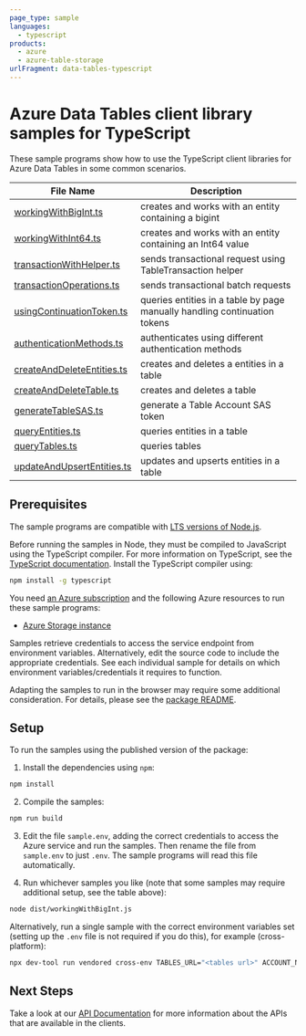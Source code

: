 ```yaml
---
page_type: sample
languages:
  - typescript
products:
  - azure
  - azure-table-storage
urlFragment: data-tables-typescript
---
```


# Azure Data Tables client library samples for TypeScript

These sample programs show how to use the TypeScript client libraries for Azure Data Tables in some common scenarios.

| **File Name**                                         | **Description**                                                           |
| ----------------------------------------------------- | ------------------------------------------------------------------------- |
| [workingWithBigInt.ts][workingwithbigint]             | creates and works with an entity containing a bigint                      |
| [workingWithInt64.ts][workingwithint64]               | creates and works with an entity containing an Int64 value                |
| [transactionWithHelper.ts][transactionwithhelper]     | sends transactional request using TableTransaction helper                 |
| [transactionOperations.ts][transactionoperations]     | sends transactional batch requests                                        |
| [usingContinuationToken.ts][usingcontinuationtoken]   | queries entities in a table by page manually handling continuation tokens |
| [authenticationMethods.ts][authenticationmethods]     | authenticates using different authentication methods                      |
| [createAndDeleteEntities.ts][createanddeleteentities] | creates and deletes a entities in a table                                 |
| [createAndDeleteTable.ts][createanddeletetable]       | creates and deletes a table                                               |
| [generateTableSAS.ts][generatetablesas]               | generate a Table Account SAS token                                        |
| [queryEntities.ts][queryentities]                     | queries entities in a table                                               |
| [queryTables.ts][querytables]                         | queries tables                                                            |
| [updateAndUpsertEntities.ts][updateandupsertentities] | updates and upserts entities in a table                                   |

## Prerequisites

The sample programs are compatible with [LTS versions of Node.js](https://github.com/nodejs/release#release-schedule).

Before running the samples in Node, they must be compiled to JavaScript using the TypeScript compiler. For more information on TypeScript, see the [TypeScript documentation][typescript]. Install the TypeScript compiler using:

```bash
npm install -g typescript
```

You need [an Azure subscription][freesub] and the following Azure resources to run these sample programs:

- [Azure Storage instance][createinstance_azurestorageinstance]

Samples retrieve credentials to access the service endpoint from environment variables. Alternatively, edit the source code to include the appropriate credentials. See each individual sample for details on which environment variables/credentials it requires to function.

Adapting the samples to run in the browser may require some additional consideration. For details, please see the [package README][package].

## Setup

To run the samples using the published version of the package:

1. Install the dependencies using `npm`:

```bash
npm install
```

2. Compile the samples:

```bash
npm run build
```

3. Edit the file `sample.env`, adding the correct credentials to access the Azure service and run the samples. Then rename the file from `sample.env` to just `.env`. The sample programs will read this file automatically.

4. Run whichever samples you like (note that some samples may require additional setup, see the table above):

```bash
node dist/workingWithBigInt.js
```

Alternatively, run a single sample with the correct environment variables set (setting up the `.env` file is not required if you do this), for example (cross-platform):

```bash
npx dev-tool run vendored cross-env TABLES_URL="<tables url>" ACCOUNT_NAME="<account name>" ACCOUNT_KEY="<account key>" node dist/workingWithBigInt.js
```

## Next Steps

Take a look at our [API Documentation][apiref] for more information about the APIs that are available in the clients.

[workingwithbigint]: https://github.com/Azure/azure-sdk-for-js/blob/main/sdk/tables/data-tables/samples/v13/typescript/src/workingWithBigInt.ts
[workingwithint64]: https://github.com/Azure/azure-sdk-for-js/blob/main/sdk/tables/data-tables/samples/v13/typescript/src/workingWithInt64.ts
[transactionwithhelper]: https://github.com/Azure/azure-sdk-for-js/blob/main/sdk/tables/data-tables/samples/v13/typescript/src/transactionWithHelper.ts
[transactionoperations]: https://github.com/Azure/azure-sdk-for-js/blob/main/sdk/tables/data-tables/samples/v13/typescript/src/transactionOperations.ts
[usingcontinuationtoken]: https://github.com/Azure/azure-sdk-for-js/blob/main/sdk/tables/data-tables/samples/v13/typescript/src/usingContinuationToken.ts
[authenticationmethods]: https://github.com/Azure/azure-sdk-for-js/blob/main/sdk/tables/data-tables/samples/v13/typescript/src/authenticationMethods.ts
[createanddeleteentities]: https://github.com/Azure/azure-sdk-for-js/blob/main/sdk/tables/data-tables/samples/v13/typescript/src/createAndDeleteEntities.ts
[createanddeletetable]: https://github.com/Azure/azure-sdk-for-js/blob/main/sdk/tables/data-tables/samples/v13/typescript/src/createAndDeleteTable.ts
[generatetablesas]: https://github.com/Azure/azure-sdk-for-js/blob/main/sdk/tables/data-tables/samples/v13/typescript/src/generateTableSAS.ts
[queryentities]: https://github.com/Azure/azure-sdk-for-js/blob/main/sdk/tables/data-tables/samples/v13/typescript/src/queryEntities.ts
[querytables]: https://github.com/Azure/azure-sdk-for-js/blob/main/sdk/tables/data-tables/samples/v13/typescript/src/queryTables.ts
[updateandupsertentities]: https://github.com/Azure/azure-sdk-for-js/blob/main/sdk/tables/data-tables/samples/v13/typescript/src/updateAndUpsertEntities.ts
[apiref]: https://docs.microsoft.com/javascript/api/@azure/data-tables
[freesub]: https://azure.microsoft.com/free/
[createinstance_azurestorageinstance]: https://docs.microsoft.com/azure/storage/tables/table-storage-quickstart-portal
[package]: https://github.com/Azure/azure-sdk-for-js/tree/main/sdk/tables/data-tables/README.md
[typescript]: https://www.typescriptlang.org/docs/home.html

